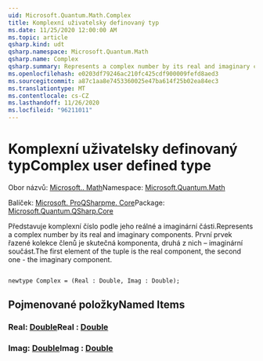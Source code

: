 ```yaml
---
uid: Microsoft.Quantum.Math.Complex
title: Komplexní uživatelsky definovaný typ
ms.date: 11/25/2020 12:00:00 AM
ms.topic: article
qsharp.kind: udt
qsharp.namespace: Microsoft.Quantum.Math
qsharp.name: Complex
qsharp.summary: Represents a complex number by its real and imaginary components. The first element of the tuple is the real component, the second one - the imaginary component.
ms.openlocfilehash: e0203df79246ac210fc425cdf900009fefd8aed3
ms.sourcegitcommit: a87c1aa8e7453360025e47ba614f25b02ea84ec3
ms.translationtype: MT
ms.contentlocale: cs-CZ
ms.lasthandoff: 11/26/2020
ms.locfileid: "96211011"
---
```

# <a name="complex-user-defined-type"></a><span data-ttu-id="bd4f6-102">Komplexní uživatelsky definovaný typ</span><span class="sxs-lookup"><span data-stu-id="bd4f6-102">Complex user defined type</span></span>

<span data-ttu-id="bd4f6-103">Obor názvů: [Microsoft.. Math](xref:Microsoft.Quantum.Math)</span><span class="sxs-lookup"><span data-stu-id="bd4f6-103">Namespace: [Microsoft.Quantum.Math](xref:Microsoft.Quantum.Math)</span></span>

<span data-ttu-id="bd4f6-104">Balíček: [Microsoft. ProQSharpme. Core](https://nuget.org/packages/Microsoft.Quantum.QSharp.Core)</span><span class="sxs-lookup"><span data-stu-id="bd4f6-104">Package: [Microsoft.Quantum.QSharp.Core](https://nuget.org/packages/Microsoft.Quantum.QSharp.Core)</span></span>


<span data-ttu-id="bd4f6-105">Představuje komplexní číslo podle jeho reálné a imaginární části.</span><span class="sxs-lookup"><span data-stu-id="bd4f6-105">Represents a complex number by its real and imaginary components.</span></span>
<span data-ttu-id="bd4f6-106">První prvek řazené kolekce členů je skutečná komponenta, druhá z nich – imaginární součást.</span><span class="sxs-lookup"><span data-stu-id="bd4f6-106">The first element of the tuple is the real component, the second one - the imaginary component.</span></span>

```qsharp

newtype Complex = (Real : Double, Imag : Double);
```



## <a name="named-items"></a><span data-ttu-id="bd4f6-107">Pojmenované položky</span><span class="sxs-lookup"><span data-stu-id="bd4f6-107">Named Items</span></span>

### <a name="real--double"></a><span data-ttu-id="bd4f6-108">Real: [Double](xref:microsoft.quantum.lang-ref.double)</span><span class="sxs-lookup"><span data-stu-id="bd4f6-108">Real : [Double](xref:microsoft.quantum.lang-ref.double)</span></span>


### <a name="imag--double"></a><span data-ttu-id="bd4f6-109">Imag: [Double](xref:microsoft.quantum.lang-ref.double)</span><span class="sxs-lookup"><span data-stu-id="bd4f6-109">Imag : [Double](xref:microsoft.quantum.lang-ref.double)</span></span>


